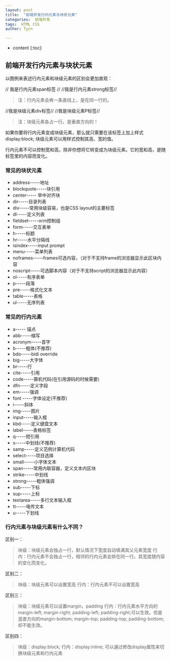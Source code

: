 ```yaml
---
layout: post
title:  "前端开发行内元素与块状元素"
categories:  前端开发
tags:  HTML CSS
author: Tycn

---
```


* content
{:toc}
## 前端开发行内元素与块状元素
以图例来表述行内元素和块级元素的区别会更加直观：

// 我是行内元素span标签 // //我是行内元素strong标签//
> 注：行内元素会再一条直线上，是在同一行的。

//我是块级元素div标签//
//我是块级元素P标签//
> 注：块级元素各占一行。是垂直方向的！

如果你要将行内元素变成块级元素，那么就只需要在该标签上加上样式 display:block; 块级元素可以用样式控制其高、宽的值。

行内元素不可以控制宽和高，除非你想将它转变成为块级元素。它的宽和高，是随标签里的内容而变化。



### 常见的块状元素

- address-----地址
- blockquote-----块引用
- center----- 举中对齐块
- dir-----目录列表
- div-----常用块级容易，也是CSS layout的主要标签
- dl-----定义列表
- fieldset-----orm控制组
- form-----交互表单
- h-----标题
- hr-----水平分隔线
- isindex-----input prompt
- menu-----菜单列表
- noframes-----frames可选内容，（对于不支持frame的浏览器显示此区块内容
- noscript-----可选脚本内容（对于不支持script的浏览器显示此内容）
- ol-----有序表单
- p-----段落
- pre-----格式化文本
- table-----表格
- ul-----无序列表

### 常见的行内元素

- a----- 锚点
- abb-----缩写
- acronym-----首字
- b-----粗体(不推荐)
- bdo-----bidi override
- big-----大字体
- br-----行
- cite-----引用
- code-----算机代码(在引用源码的时候需要)
- dfn-----定义字段
- em-----强调
- font	-----字体设定(不推荐)
- i-----斜体
- img-----图片
- input-----输入框
- kbd-----定义键盘文本
- label-----表格标签
- q-----短引用
- s-----中划线(不推荐) 
- samp-----定义范例计算机代码
- select-----项目选择
- small-----小字体文本
- span-----常用内联容器，定义文本内区块
- strike-----中划线
- strong-----粗体强调
- sub-----下标
- sup-----上标
- textarea-----多行文本输入框
- tt-----电传文本
- u-----下划线

### 行内元素与块级元素有什么不同？

区别一：
> 块级：块级元素会独占一行，默认情况下宽度自动填满其父元素宽度
> 行内：行内元素不会独占一行，相邻的行内元素会排在同一行。其宽度随内容的变化而变化。

区别二：
> 块级：块级元素可以设置宽高
>  行内：行内元素不可以设置宽高

区别三：
>块级：块级元素可以设置margin，padding
>行内：行内元素水平方向的margin-left; margin-right; padding-left; padding-right;可以生效。但是竖直方向的margin-bottom; margin-top; padding-top; padding-bottom;却不能生效。

区别四：
>块级：display:block;
>行内：display:inline;
>可以通过修改display属性来切换块级元素和行内元素
